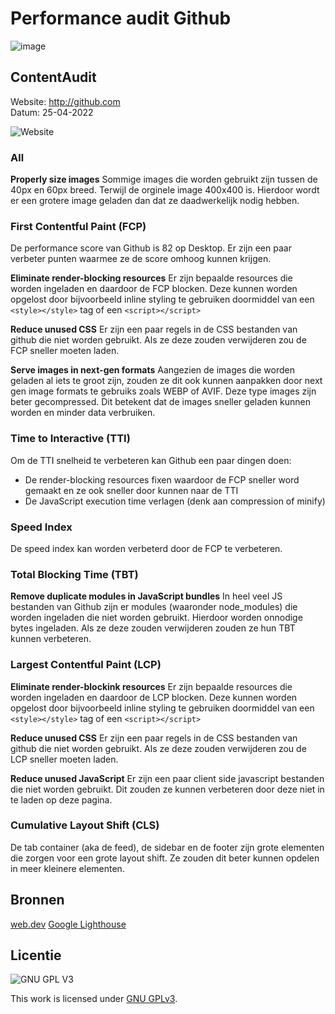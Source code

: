 # Performance audit Github
<!-- Geef je project een titel en schrijf in één zin wat het is -->
![image](https://user-images.githubusercontent.com/30351629/165138429-9dce3c0f-8638-42db-a532-2a83eda8faa3.png)



## ContentAudit

Website: http://github.com  
Datum: 25-04-2022  

![Website](https://user-images.githubusercontent.com/30351629/165062244-42a19ceb-b96e-43e4-96ad-4c762eae3f6c.png)


### All

**Properly size images**
Sommige images die worden gebruikt zijn tussen de 40px en 60px breed. Terwijl de orginele image 400x400 is. Hierdoor wordt er een grotere image geladen dan dat ze daadwerkelijk nodig hebben.

### First Contentful Paint (FCP)
De performance score van Github is 82 op Desktop. Er zijn een paar verbeter punten waarmee ze de score omhoog kunnen krijgen.

**Eliminate render-blocking resources**
Er zijn bepaalde resources die worden ingeladen en daardoor de FCP blocken. Deze kunnen worden opgelost door bijvoorbeeld inline styling te gebruiken doormiddel van een ```<style></style>``` tag of een ```<script></script>```

**Reduce unused CSS**
Er zijn een paar regels in de CSS bestanden van github die niet worden gebruikt. Als ze deze zouden verwijderen zou de FCP sneller moeten laden.

**Serve images in next-gen formats**
Aangezien de images die worden geladen al iets te groot zijn, zouden ze dit ook kunnen aanpakken door next gen image formats te gebruiks zoals WEBP of AVIF. Deze type images zijn beter gecompressed. Dit betekent dat de images sneller geladen kunnen worden en minder data verbruiken.


### Time to Interactive (TTI)
Om de TTI snelheid te verbeteren kan Github een paar dingen doen:

- De render-blocking resources fixen waardoor de FCP sneller word gemaakt en ze ook sneller door kunnen naar de TTI
- De JavaScript execution time verlagen (denk aan compression of minify)

### Speed Index
De speed index kan worden verbeterd door de FCP te verbeteren.

### Total Blocking Time (TBT)

**Remove duplicate modules in JavaScript bundles**
In heel veel JS bestanden van Github zijn er modules (waaronder node_modules) die worden ingeladen die niet worden gebruikt. Hierdoor worden onnodige bytes ingeladen. Als ze deze zouden verwijderen zouden ze hun TBT kunnen verbeteren.


### Largest Contentful Paint (LCP)
**Eliminate render-blockink resources**
Er zijn bepaalde resources die worden ingeladen en daardoor de LCP blocken. Deze kunnen worden opgelost door bijvoorbeeld inline styling te gebruiken doormiddel van een ```<style></style>``` tag of een ```<script></script>```

**Reduce unused CSS**
Er zijn een paar regels in de CSS bestanden van github die niet worden gebruikt. Als ze deze zouden verwijderen zou de LCP sneller moeten laden.

**Reduce unused JavaScript**
Er zijn een paar client side javascript bestanden die niet worden gebruikt. Dit zouden ze kunnen verbeteren door deze niet in te laden op deze pagina.

### Cumulative Layout Shift (CLS)
De tab container (aka de feed), de sidebar en de footer zijn grote elementen die zorgen voor een grote layout shift. Ze zouden dit beter kunnen opdelen in meer kleinere elementen.


## Bronnen
[web.dev](https://web.dev/)
[Google Lighthouse](https://developers.google.com/web/tools/lighthouse)

## Licentie

![GNU GPL V3](https://www.gnu.org/graphics/gplv3-127x51.png)

This work is licensed under [GNU GPLv3](./LICENSE).
